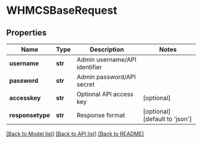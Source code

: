 # WHMCSBaseRequest

## Properties
Name | Type | Description | Notes
------------ | ------------- | ------------- | -------------
**username** | **str** | Admin username/API identifier | 
**password** | **str** | Admin password/API secret | 
**accesskey** | **str** | Optional API access key | [optional] 
**responsetype** | **str** | Response format | [optional] [default to 'json']

[[Back to Model list]](../README.md#documentation-for-models) [[Back to API list]](../README.md#documentation-for-api-endpoints) [[Back to README]](../README.md)

